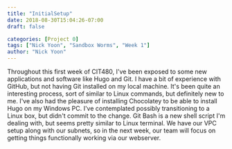```yaml
---
title: "InitialSetup"
date: 2018-08-30T15:04:26-07:00
draft: false

categories: [Project 0]
tags: ["Nick Yoon", "Sandbox Worms", "Week 1"]
author: "Nick Yoon"
---
```

Throughout this first week of CIT480, I've been exposed to some new applications and software like Hugo and Git.
I have a bit of experience with GitHub, but not having Git installed on my local machine. It's been quite an interesting process, sort of similar to Linux commands, but definitely new to me. I've also had the pleasure of 
installing Chocolatey to be able to install Hugo on my Windows PC. I've contemplated possibly transitioning to a
Linux box, but didn't commit to the change. Git Bash is a new shell script I'm dealing with, but seems pretty similar to Linux terminal. We have our VPC setup along with our subnets, so in the next week, our team will focus on getting things functionally working via our webserver. 
